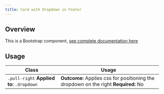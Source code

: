 ```yaml
---
title: Card with Dropdown in Footer
---
```

## Overview

This is a Bootstrap component, [see complete documentation here](http://v4-alpha.getbootstrap.com/components/card/)

## Usage

| Class | Usage |
| -- | -- |
| `.pull-right` **Applied to:** `.dropdown` |  **Outcome:** Applies css for positioning the dropdown on the right **Required:** No  |
